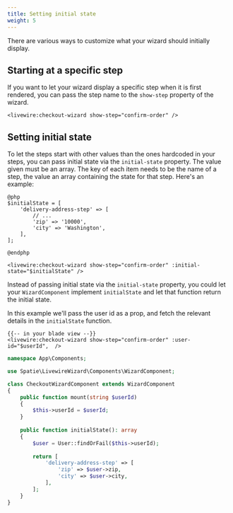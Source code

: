 ```yaml
---
title: Setting initial state
weight: 5
---
```


There are various ways to customize what your wizard should initially display.

## Starting at a specific step

If you want to let your wizard display a specific step when it is first rendered, you can pass the step name to the `show-step` property of the wizard.

```blade
<livewire:checkout-wizard show-step="confirm-order" />
```

## Setting initial state

To let the steps start with other values than the ones hardcoded in your steps, you can pass initial state via the `initial-state` property. The value given must be an array. The key of each item needs to be the name of a step, the value an array containing the state for that step. Here's an example:

```blade
@php
$initialState = [
    'delivery-address-step' => [
        // ...
        'zip' => '10000',
        'city' => 'Washington',
    ],
];

@endphp

<livewire:checkout-wizard show-step="confirm-order" :initial-state="$initialState" />
```

Instead of passing initial state via the `initial-state` property, you could let your `WizardComponent` implement 
`initialState` and let that function return the initial state.

In this example we'll pass the user id as a prop, and fetch the relevant details in the `initialState` function.

```blade
{{-- in your blade view --}}
<livewire:checkout-wizard show-step="confirm-order" :user-id="$userId",  />
```

```php
namespace App\Components;

use Spatie\LivewireWizard\Components\WizardComponent;

class CheckoutWizardComponent extends WizardComponent
{
    public function mount(string $userId)
    {
        $this->userId = $userId;
    }
    
    public function initialState(): array
    {
        $user = User::findOrFail($this->userId);
        
        return [
            'delivery-address-step' => [
                'zip' => $user->zip,
                'city' => $user->city,
            ],       
        ];
    }
}
```



